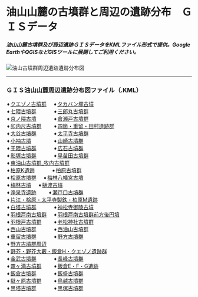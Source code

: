 # 油山山麓の古墳群と周辺の遺跡分布　ＧＩＳデータ
##### 油山山麓古墳群及び周辺遺跡ＧＩＳデータをKMLファイル形式で提供。Google EarthやQGISなどGISツールに展開してご利用ください。
![油山古墳群周辺遺跡遺跡分布図](https://github.com/tateana1978/GISaburayama/assets/146042477/1cb38ac9-d194-4f26-838e-8e3c838a7c85)

___
### ＧＩＳ油山山麓周辺遺跡分布図ファイル（.KML）
➧[クエゾノ古墳群](クエゾノ古墳群.kml)　
➧[タカバン塚古墳](タカバン塚古墳.kml)　
</br>
➧[七隈古墳群](七隈古墳群.kml)　　　
➧[三郎丸古墳群](三郎丸古墳群.kml)　　　
</br>
➧[京ノ隈古墳](京ノ隈古墳.kml)　　　
➧[倉瀬戸古墳群](倉瀬戸古墳群.kml)　　　
</br>
➧[卯内尺古墳群](卯内尺古墳群.kml)　　
➧[四箇・重留・田村遺跡群](四箇・重留・田村遺跡群.kml)　
</br>
➧[大谷古墳群](大谷古墳群.kml)　　　
➧[太平寺古墳群](太平寺古墳群.kml)　
</br>
➧[小袖古墳](小袖古墳.kml)　　　　
➧[山崎古墳群](山崎古墳群.kml)　
</br>
➧[干隈古墳群](干隈古墳群.kml)　　　
➧[広石古墳群](広石古墳群.kml)　
</br>
➧[影塚古墳群](影塚古墳群.kml)　　　
➧[早苗田古墳群](早苗田古墳群.kml)　
</br>
➧[東油山古墳群_牧内古墳群](東油山古墳群_牧内古墳群.kml)　
</br>
➧[柏原K遺跡](柏原K遺跡.kml)　　　
➧[柏原古墳群](柏原古墳群.kml)　　　
</br>
➧[桧原古墳群](桧原古墳群.kml)　
➧[梅林八幡宮古墳](梅林八幡宮古墳.kml)　
</br>
➧[梅林古墳](梅林古墳.kml)　
➧[樋渡古墳](樋渡古墳.kml)　　　　
</br>
➧[浄泉寺遺跡](浄泉寺遺跡.kml)　　
➧[瀬戸口古墳群](瀬戸口古墳群.kml)　
</br>
➧[片江・桧原・太平寺製鉄・柏原M遺跡](片江・桧原・太平寺製鉄・柏原M遺跡.kml)
</br>
➧[白塔古墳群](白塔古墳群.kml)　　　
➧[神松寺御陵古墳](神松寺御陵古墳.kml)　
</br>
➧[羽根戸南古墳群](羽根戸南古墳群.kml)　
➧[羽根戸南古墳群前方後円墳](羽根戸南古墳群前方後円墳.kml)　
</br>
➧[羽根戸古墳群](羽根戸古墳群.kml)　　
➧[老松神社古墳群](老松神社古墳群.kml)　　
</br>
➧[西山古墳群](西山古墳群.kml)　　　
➧[西油山古墳群](西油山古墳群.kml)　　　
</br>
➧[重留古墳群](重留古墳群.kml)　　　
➧[野方古墳群](野方古墳群.kml)　　　
</br>
➧[野方古墳群周辺](野方古墳群周辺.kml)　
</br>
➧[野芥・野芥大藪・飯倉H・クエゾノ遺跡群](野芥・野芥大藪・飯倉H・クエゾノ遺跡群.kml)
</br>
➧[金武古墳群](金武古墳群.kml)　　　
➧[長峰古墳群](長峰古墳群.kml)　　　　
</br>
➧[霧ヶ滝古墳群](霧ヶ滝古墳群.kml)　　
➧[飯倉E・F・G遺跡](飯倉E・F・G遺跡.kml)　　
</br>
➧[飯倉古墳群](飯倉古墳群.kml)　　　
➧[飯盛古墳群](飯盛古墳群.kml)　　　　
</br>
➧[駄ヶ原古墳群](駄ヶ原古墳群.kml)　　
➧[鳥越古墳群](鳥越古墳群.kml)　　　　
</br>
➧[黒塔古墳群](黒塔古墳群.kml)　　　
➧[黒塚古墳群](黒塚古墳群.kml)　

